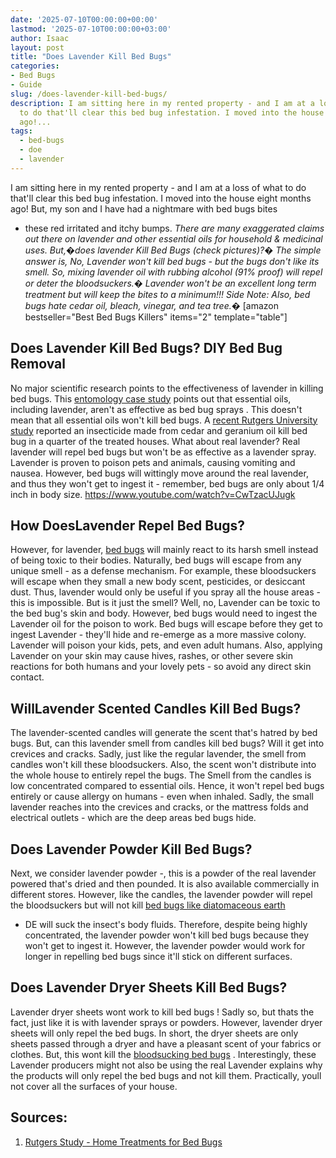 ```yaml
---
date: '2025-07-10T00:00:00+00:00'
lastmod: '2025-07-10T00:00:00+03:00'
author: Isaac
layout: post
title: "Does Lavender Kill Bed Bugs"
categories:
- Bed Bugs
- Guide
slug: /does-lavender-kill-bed-bugs/
description: I am sitting here in my rented property - and I am at a loss of what
  to do that'll clear this bed bug infestation. I moved into the house eight months
  ago!...
tags: 
  - bed-bugs
  - doe
  - lavender
---
```

I am sitting here in my rented property - and I am at a loss of what to do that'll clear this bed bug infestation. I moved into the house eight months ago! But, my son and I have had a nightmare with
bed bugs bites
- these red irritated and itchy bumps.
*There are many exaggerated claims out there on lavender and other essential oils for household & medicinal uses. But,�does lavender Kill Bed Bugs (check pictures)?�*
*The simple answer is, No, Lavender won't kill bed bugs - but the bugs don't like its smell. So, mixing lavender oil with rubbing alcohol (91% proof) will repel or deter the bloodsuckers.�*
*Lavender won't be an excellent long term treatment but will keep the bites to a minimum!!! Side Note: Also, bed bugs hate cedar oil, bleach, vinegar, and tea tree.�*
[amazon bestseller="Best Bed Bugs Killers" items="2" template="table"]
## Does Lavender Kill Bed Bugs? DIY Bed Bug Removal
No major scientific research points to the effectiveness of lavender in killing bed bugs. This
[entomology case study](https://academic.oup.com/jee/article-abstract/111/1/170/4662900?redirectedFrom=fulltext)
points out that essential oils, including lavender, aren't as effective as
bed bug sprays
.
This doesn't mean that all essential oils won't kill bed bugs. A
[recent Rutgers University study](https://www.mdpi.com/2075-4450/5/4/849)
reported an insecticide made from cedar and geranium oil kill bed bug in a quarter of the treated houses.
What about real lavender? Real lavender will repel bed bugs but won't be as effective as a lavender spray. Lavender is proven to poison pets and animals, causing vomiting and nausea.
However, bed bugs will wittingly move around the real lavender, and thus they won't get to ingest it - remember, bed bugs are only about 1/4 inch in body size.
https://www.youtube.com/watch?v=CwTzacUJugk
## How DoesLavender Repel Bed Bugs?
However, for lavender,
[bed bugs](https://pestpolicy.com/what-animals-eat-[bed-bugs](/posts/does-baby-powder-kill-bed-bugs/)/)
will mainly react to its harsh smell instead of being toxic to their bodies. Naturally,
bed bugs
will escape from any unique smell - as a defense mechanism.
For example, these bloodsuckers will escape when they small a new body scent, pesticides, or desiccant dust. Thus, lavender would only be useful if you spray all the house areas - this is impossible.
But is it just the smell? Well, no, Lavender can be toxic to the
bed bug's skin
and body. However,
bed bugs would need
to ingest the Lavender oil for the poison to work.
Bed bugs
will escape before they get to ingest Lavender - they'll hide and re-emerge as a more massive colony. Lavender will poison your kids, pets, and even adult humans.
Also, applying Lavender on your skin may cause hives, rashes, or other severe skin reactions for both humans and your lovely pets - so avoid any direct skin contact.
## WillLavender Scented Candles Kill Bed Bugs?
The lavender-scented candles will generate the scent that's hatred by bed bugs. But, can this lavender smell from candles kill bed bugs? Will it get into crevices and cracks.
Sadly, just like the regular lavender, the smell from candles won't kill these bloodsuckers. Also, the scent won't distribute into the whole house to entirely repel the bugs.
The Smell from the candles is low concentrated compared to essential oils. Hence, it won't repel bed bugs entirely or cause allergy on humans - even when inhaled.
Sadly, the small lavender reaches into the crevices and cracks, or the mattress folds and electrical outlets - which are the deep areas bed bugs hide.
## Does Lavender Powder Kill Bed Bugs?
Next, we consider lavender powder -, this is a powder of the real lavender powered that's dried and then pounded. It is also available commercially in different stores.
However, like the candles, the lavender powder will repel the bloodsuckers but will not kill
[bed bugs like diatomaceous earth](https://pestpolicy.com/does-diatomaceous-earth-kill-bed-bugs/)
- DE will suck the insect's body fluids.
Therefore, despite being highly concentrated, the lavender powder won't kill bed bugs because they won't get to ingest it. However, the lavender powder would work for longer in repelling bed bugs since it'll stick on different surfaces.
## Does Lavender Dryer Sheets Kill Bed Bugs?
Lavender dryer sheets wont work to
kill bed bugs
! Sadly so, but thats the fact, just like it is with lavender sprays or powders. However, lavender dryer sheets will only repel the bed bugs.
In short, the dryer sheets are only sheets passed through a dryer and have a pleasant scent of your fabrics or clothes. But, this wont kill the
[bloodsucking bed bugs](https://pestpolicy.com/can-bed-bugs-get-in-your-hair/)
.
Interestingly, these Lavender producers might not also be using the real Lavender  explains why the products will only repel the bed bugs and not kill them. Practically, youll not cover all the surfaces of your house.
## Sources:
1. [Rutgers Study - Home Treatments for Bed Bugs](https://citybugs.tamu.edu/2014/12/18/diy-bed-bug-control/)
